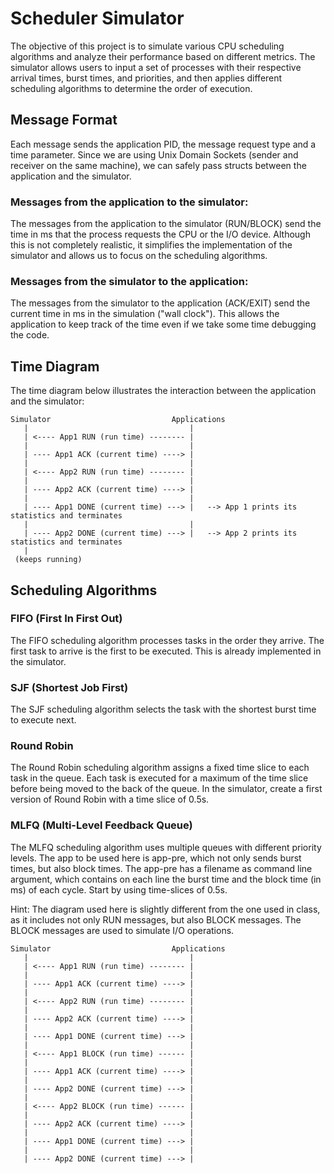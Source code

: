 # Scheduler Simulator

The objective of this project is to simulate various CPU scheduling algorithms and
analyze their performance based on different metrics. The simulator allows users to
input a set of processes with their respective arrival times, burst times, and priorities,
and then applies different scheduling algorithms to determine the order of execution.

## Message Format
Each message sends the application PID, the message request type and a time parameter.
Since we are using Unix Domain Sockets (sender and receiver on the same machine), we can
safely pass structs between the application and the simulator.

### Messages from the application to the simulator:
The messages from the application to the simulator (RUN/BLOCK) send the time in ms
that the process requests the CPU or the I/O device.
Although this is not completely realistic, it simplifies the implementation of the simulator
and allows us to focus on the scheduling algorithms.

### Messages from the simulator to the application:
The messages from the simulator to the application (ACK/EXIT) send the current time in ms
in the simulation ("wall clock"). This allows the application to keep track of the time even if
we take some time debugging the code.

## Time Diagram
The time diagram below illustrates the interaction between the application and the simulator:

```
Simulator                           Applications
   |                                    |
   | <---- App1 RUN (run time) -------- |
   |                                    |
   | ---- App1 ACK (current time) ----> |
   |                                    |
   | <---- App2 RUN (run time) -------- |
   |                                    |
   | ---- App2 ACK (current time) ----> |
   |                                    |
   | ---- App1 DONE (current time) ---> |   --> App 1 prints its statistics and terminates
   |                                    |
   | ---- App2 DONE (current time) ---> |   --> App 2 prints its statistics and terminates
   |
 (keeps running)
   ```

## Scheduling Algorithms

### FIFO (First In First Out)
The FIFO scheduling algorithm processes tasks in the order they arrive. The first task to arrive is the
first to be executed.
This is already implemented in the simulator.

### SJF (Shortest Job First)
The SJF scheduling algorithm selects the task with the shortest burst time to execute next.

### Round Robin
The Round Robin scheduling algorithm assigns a fixed time slice to each task in the queue. Each task
is executed for a maximum of the time slice before being moved to the back of the queue.
In the simulator, create a first version of Round Robin with a time slice of 0.5s.

### MLFQ (Multi-Level Feedback Queue)
The MLFQ scheduling algorithm uses multiple queues with different priority levels. The app to be used
here is app-pre, which not only sends burst times, but also block times. The app-pre has a filename as
command line argument, which contains on each line the burst time and the block time (in ms) of each cycle.
Start by using time-slices of 0.5s.

Hint: The diagram used here is slightly different from the one used in class, as it includes not only RUN
messages, but also BLOCK messages. The BLOCK messages are used to simulate I/O operations.

```
Simulator                           Applications
   |                                    |
   | <---- App1 RUN (run time) -------- |
   |                                    |
   | ---- App1 ACK (current time) ----> |
   |                                    |
   | <---- App2 RUN (run time) -------- |
   |                                    |
   | ---- App2 ACK (current time) ----> |
   |                                    |
   | ---- App1 DONE (current time) ---> | 
   |                                    |
   | <---- App1 BLOCK (run time) ------ |
   |                                    |
   | ---- App1 ACK (current time) ----> |
   |                                    |
   | ---- App2 DONE (current time) ---> | 
   |                                    |
   | <---- App2 BLOCK (run time) ------ |
   |                                    |
   | ---- App2 ACK (current time) ----> |
   |                                    |
   | ---- App1 DONE (current time) ---> | 
   |                                    |
   | ---- App2 DONE (current time) ---> | 
```


